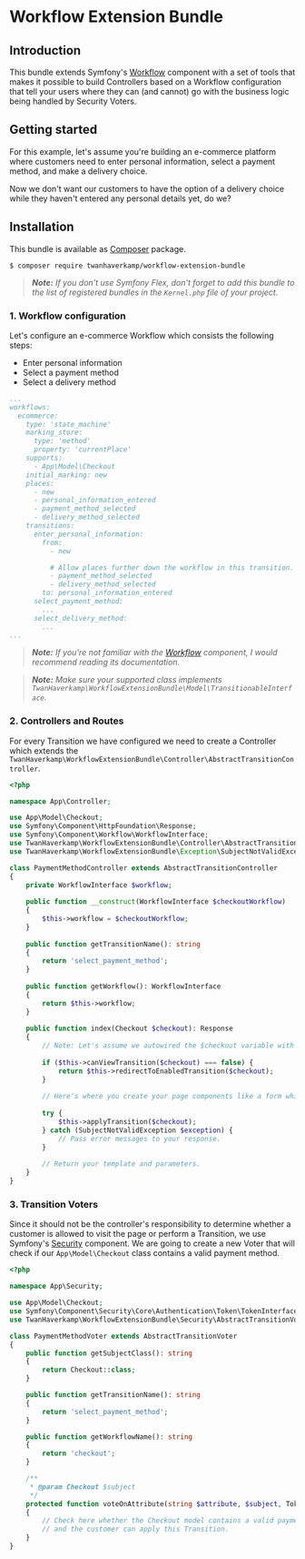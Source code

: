 # Workflow Extension Bundle

## Introduction
This bundle extends Symfony's [Workflow] component with a set of tools that makes it possible to build Controllers
based on a Workflow configuration that tell your users where they can (and cannot) go with the business logic being
handled by Security Voters.

## Getting started
For this example, let's assume you're building an e-commerce platform where customers need to enter personal
information, select a payment method, and make a delivery choice.

Now we don't want our customers to have the option of a delivery choice while they haven't entered any personal
details yet, do we?

## Installation
This bundle is available as [Composer] package.

```console
$ composer require twanhaverkamp/workflow-extension-bundle
```

> ***Note:** If you don't use Symfony Flex, don't forget to add this bundle to the list of registered bundles in
the `Kernel.php` file of your project.*

### 1. Workflow configuration
Let's configure an e-commerce Workflow which consists the following steps:
- Enter personal information
- Select a payment method
- Select a delivery method

```yaml
...
workflows:
  ecommerce:
    type: 'state_machine'
    marking_store:
      type: 'method'
      property: 'currentPlace'
    supports:
      - App\Model\Checkout
    initial_marking: new
    places:
      - new
      - personal_information_entered
      - payment_method_selected
      - delivery_method_selected
    transitions:
      enter_personal_information:
        from:
          - new

          # Allow places further down the workflow in this transition.
          - payment_method_selected
          - delivery_method_selected
        to: personal_information_entered
      select_payment_method:
        ...
      select_delivery_method:
        ...
...
```
> ***Note:** If you're not familiar with the [Workflow] component, I would recommend reading its documentation.*

> ***Note:** Make sure your supported class implements `TwanHaverkamp\WorkflowExtensionBundle\Model\TransitionableInterface`.*

### 2. Controllers and Routes
For every Transition we have configured we need to create a Controller which extends the
`TwanHaverkamp\WorkflowExtensionBundle\Controller\AbstractTransitionController`.

```php
<?php

namespace App\Controller;

use App\Model\Checkout;
use Symfony\Component\HttpFoundation\Response;
use Symfony\Component\Workflow\WorkflowInterface;
use TwanHaverkamp\WorkflowExtensionBundle\Controller\AbstractTransitionController;
use TwanHaverkamp\WorkflowExtensionBundle\Exception\SubjectNotValidException;

class PaymentMethodController extends AbstractTransitionController
{
    private WorkflowInterface $workflow;
    
    public function __construct(WorkflowInterface $checkoutWorkflow)
    {
        $this->workflow = $checkoutWorkflow;
    }
    
    public function getTransitionName(): string
    {
        return 'select_payment_method';
    }
    
    public function getWorkflow(): WorkflowInterface
    {
        return $this->workflow;
    }
    
    public function index(Checkout $checkout): Response
    {
        // Note: Let's assume we autowired the $checkout variable with a ParamConverter.
        
        if ($this->canViewTransition($checkout) === false) {
            return $this->redirectToEnabledTransition($checkout);
        }
        
        // Here's where you create your page components like a form which handles the selection of a payment method.
    
        try {
            $this->applyTransition($checkout);
        } catch (SubjectNotValidException $exception) {
            // Pass error messages to your response.
        }
    
        // Return your template and parameters.
    }
}
``` 

### 3. Transition Voters
Since it should not be the controller's responsibility to determine whether a customer is allowed to visit the page or
perform a Transition, we use Symfony's [Security] component. We are going to create a new Voter that will check if our
`App\Model\Checkout` class contains a valid payment method.

```php
<?php

namespace App\Security;

use App\Model\Checkout;
use Symfony\Component\Security\Core\Authentication\Token\TokenInterface;
use TwanHaverkamp\WorkflowExtensionBundle\Security\AbstractTransitionVoter;

class PaymentMethodVoter extends AbstractTransitionVoter
{
    public function getSubjectClass(): string
    {
        return Checkout::class;
    }

    public function getTransitionName(): string
    {
        return 'select_payment_method';
    }

    public function getWorkflowName(): string
    {
        return 'checkout';
    }

    /**
     * @param Checkout $subject
     */
    protected function voteOnAttribute(string $attribute, $subject, TokenInterface $token)
    {
        // Check here whether the Checkout model contains a valid payment method
        // and the customer can apply this Transition.
    }
}
```

[Composer]: https://getcomposer.org/doc/00-intro.md
[Security]: https://symfony.com/doc/current/components/security.html
[Workflow]: https://symfony.com/doc/current/components/workflow.html
